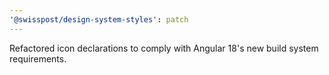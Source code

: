 ```yaml
---
'@swisspost/design-system-styles': patch
---
```


Refactored icon declarations to comply with Angular 18's new build system requirements.
